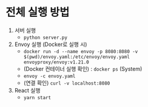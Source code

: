 전체 실행 방법
======

1. 서버 실행
   - `python server.py`
2. Envoy 실행
   (Docker로 실행 시)
   - `docker run -d --name envoy -p 8080:8080 -v $(pwd)/envoy.yaml:/etc/envoy/envoy.yaml envoyproxy/envoy:v1.21.0`
   -  (Docker 컨테이너 실행 확인) : `docker ps`
   (System)
   - `envoy -c envoy.yaml`
   - (연결 확인) `curl -v localhost:8080 `
3. React 실행 
   - `yarn start`